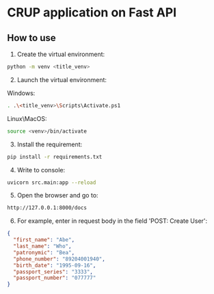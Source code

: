 # CRUP application on Fast API

## How to use
1. Create the virtual environment:

```bash
python -m venv <title_venv>
```

2. Launch the virtual environment:

Windows:
```bash
. .\<title_venv>\Scripts\Activate.ps1
```

Linux\MacOS:
```bash
source <venv>/bin/activate
```

3. Install the requirement:
```bash
pip install -r requirements.txt
```

4. Write to console:
```bash
uvicorn src.main:app --reload
```

5. Open the browser and go to:
```bash
http://127.0.0.1:8000/docs
```

6. For example, enter in request body in the field 'POST: Create User':
```json
{
  "first_name": "Abe",
  "last_name": "Who",
  "patronymic": "Bea",
  "phone_number": "89204001940",
  "birth_date": "1995-09-16",
  "passport_series": "3333",
  "passport_number": "077777"
}
```